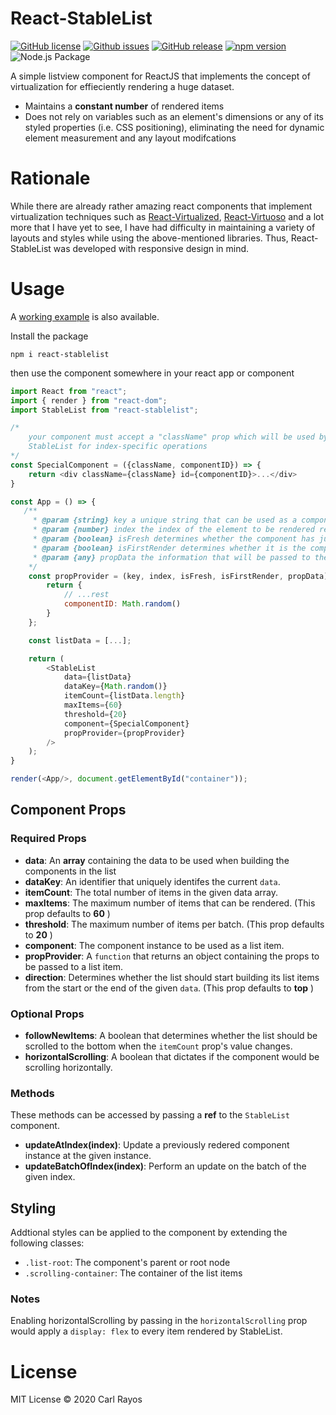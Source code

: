 # React-StableList

[![GitHub license](https://img.shields.io/github/license/RaysOfTheSun/react-stablelist?color=red)](https://github.com/RaysOfTheSun/react-stablelist/blob/master/LICENSE)
[![Github issues](https://img.shields.io/github/issues/RaysOfTheSun/react-stablelist?color=informational)](https://github.com/RaysOfTheSun/react-stablelist/issues)
[![GitHub release](https://img.shields.io/github/release/RaysOfTheSun/react-stablelist)](https://github.com/RaysOfTheSun/react-stablelist/releases)
[![npm version](https://badge.fury.io/js/react-stablelist.svg)](https://badge.fury.io/js/react-stablelist)
![Node.js Package](https://github.com/RaysOfTheSun/react-stablelist/workflows/Node.js%20Package/badge.svg?branch=1.1.5)

A simple listview component for ReactJS that implements the concept of virtualization for effieciently rendering a huge dataset.

- Maintains a **constant number** of rendered items
- Does not rely on variables such as an element's dimensions or any of its styled properties (i.e. CSS positioning), eliminating the need for dynamic element measurement and any layout modifcations

# Rationale

While there are already rather amazing react components that implement virtualization techniques such as [React-Virtualized](https://github.com/bvaughn/react-virtualized), [React-Virtuoso](https://github.com/petyosi/react-virtuoso) and a lot more that I have yet to see, I have had difficulty in maintaining a variety of layouts and styles while using the above-mentioned libraries. Thus, React-StableList was developed with responsive design in mind.

# Usage

A [working example](https://codesandbox.io/s/react-stablelist-demo-5duip?file=/src/App.js) is also available.

Install the package

```
npm i react-stablelist
```

then use the component somewhere in your react app or component

```javascript
import React from "react";
import { render } from "react-dom";
import StableList from "react-stablelist";

/*
    your component must accept a "className" prop which will be used by
    StableList for index-specific operations
*/
const SpecialComponent = ({className, componentID}) => {
    return <div className={className} id={componentID}>...</div>
}

const App = () => {
   /**
     * @param {string} key a unique string that can be used as a component's "key" prop
     * @param {number} index the index of the element to be rendered relative to the dataset
     * @param {boolean} isFresh determines whether the component has just recently been rendered
     * @param {boolean} isFirstRender determines whether it is the component's first time being rendered
     * @param {any} propData the information that will be passed to the component as its props
    */
    const propProvider = (key, index, isFresh, isFirstRender, propData) => {
        return {
            // ...rest
            componentID: Math.random()
        }
    };

    const listData = [...];

    return (
        <StableList
            data={listData}
            dataKey={Math.random()}
            itemCount={listData.length}
            maxItems={60}
            threshold={20}
            component={SpecialComponent}
            propProvider={propProvider}
        />
    );
}

render(<App/>, document.getElementById("container"));
```

## Component Props

### Required Props

- **data**: An **array** containing the data to be used when building the components in the list
- **dataKey**: An identifier that uniquely identifes the current `data`.
- **itemCount**: The total number of items in the given data array.
- **maxItems**: The maximum number of items that can be rendered. (This prop defaults to **60** )
- **threshold**: The maximum number of items per batch. (This prop defaults to **20** )
- **component**: The component instance to be used as a list item.
- **propProvider**: A `function` that returns an object containing the props to be passed to a list item.
- **direction**: Determines whether the list should start building its list items from the start or the end of the given `data`. (This prop defaults to **top** )

### Optional Props

- **followNewItems**: A boolean that determines whether the list should be scrolled to the bottom when the `itemCount` prop's value changes.
- **horizontalScrolling**: A boolean that dictates if the component would be scrolling horizontally.

### Methods

These methods can be accessed by passing a **ref** to the `StableList` component.

- **updateAtIndex(index)**: Update a previously redered component instance at the given instance.
- **updateBatchOfIndex(index)**: Perform an update on the batch of the given index.

## Styling

Addtional styles can be applied to the component by extending the following classes:

- `.list-root`: The component's parent or root node
- `.scrolling-container`: The container of the list items

### Notes

Enabling horizontalScrolling by passing in the `horizontalScrolling` prop would apply a `display: flex` to every item rendered by StableList.

# License

MIT License © 2020 Carl Rayos
